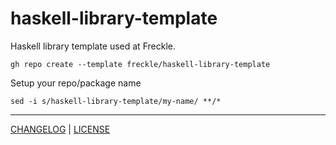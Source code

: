 # haskell-library-template

Haskell library template used at Freckle.

```
gh repo create --template freckle/haskell-library-template
```

Setup your repo/package name

```
sed -i s/haskell-library-template/my-name/ **/*
```

---

[CHANGELOG](./CHANGELOG.md) | [LICENSE](./LICENSE)
